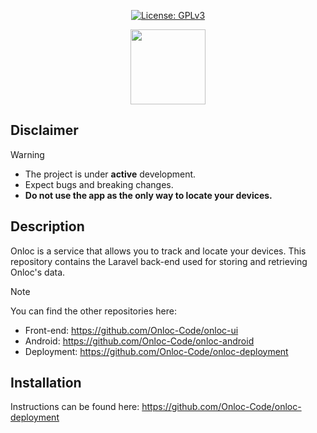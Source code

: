 <p align="center">
  <a href="https://opensource.org/license/gpl-3-0"><img src="https://img.shields.io/badge/License-GPL_v3-blue.svg?color=3F51B5&style=for-the-badge&label=License&logoColor=000000&labelColor=ececec" alt="License: GPLv3"></a>
</p>

<p align="center">
    <img src="https://raw.githubusercontent.com/Onloc-Code/onloc-ui/refs/heads/main/public/favicon.svg" height="120"/>
</p>

## Disclaimer

> [!WARNING]
>
> - The project is under **active** development.
> - Expect bugs and breaking changes.
> - **Do not use the app as the only way to locate your devices.**

## Description

Onloc is a service that allows you to track and locate your devices. This repository contains the Laravel back-end used for storing and retrieving Onloc's data.

> [!NOTE]
> You can find the other repositories here:
>
> - Front-end: https://github.com/Onloc-Code/onloc-ui
> - Android: https://github.com/Onloc-Code/onloc-android
> - Deployment: https://github.com/Onloc-Code/onloc-deployment

## Installation

Instructions can be found here: https://github.com/Onloc-Code/onloc-deployment
